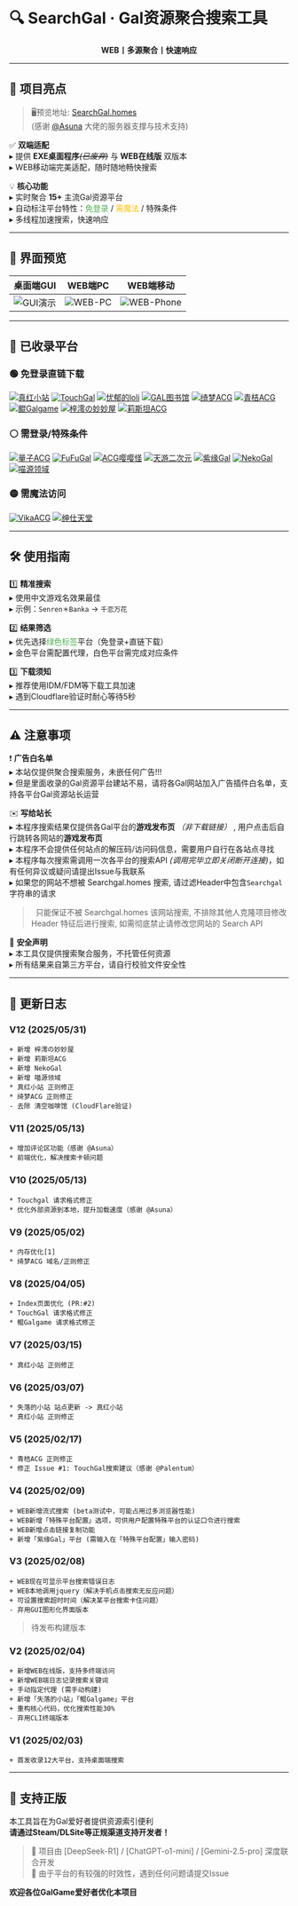 # 🔍 SearchGal · Gal资源聚合搜索工具
<p align="center">
  <strong>WEB丨多源聚合丨快速响应</strong>
</p>

---

## 🌟 项目亮点

> 🖥️预览地址: [SearchGal.homes](https://searchgal.homes)<br>
> (感谢 [@Asuna](https://saop.cc/) 大佬的服务器支撑与技术支持)

✅ **双端适配**<br>
▸ 提供 **EXE桌面程序**~~*(已废弃)*~~ 与 **WEB在线版** 双版本 <br>
▸ WEB移动端完美适配，随时随地畅快搜索

💡 **核心功能**<br>
▸ 实时聚合 **15+** 主流Gal资源平台<br>
▸ 自动标注平台特性：<span style="color:#4CAF50">免登录</span> / <span style="color:#FFC107">需魔法</span> / 特殊条件<br>
▸ 多线程加速搜索，快速响应

---

## 📸 界面预览
|          桌面端GUI          |          WEB端PC           |              WEB端移动              |
| :-------------------------: | :------------------------: | :---------------------------------: |
| ![GUI演示](./shot-GUI.avif) | ![WEB-PC](./shot-WEB.avif) | ![WEB-Phone](./shot-WEB-Phone.avif) |

---

## 🚀 已收录平台
### 🟢 免登录直链下载
[![真红小站](https://img.shields.io/badge/真红小站-00C853)](https://shinnku.com)
[![TouchGal](https://img.shields.io/badge/TouchGal-00C853)](https://www.touchgal.io/)
[![忧郁的loli](https://img.shields.io/badge/忧郁的loli-00C853)](https://www.ttloli.com/)
[![GAL图书馆](https://img.shields.io/badge/GAL图书馆-00C853)](https://gallibrary.pw/)
[![绮梦ACG](https://img.shields.io/badge/绮梦ACG-00C853)](https://game.acgs.one/)
[![青桔ACG](https://img.shields.io/badge/青桔ACG-00C853)](https://spare.qingju.org/)
[![鲲Galgame](https://img.shields.io/badge/鲲Galgame-00C853)](https://www.kungal.com/zh-cn/)
[![梓澪の妙妙屋](https://img.shields.io/badge/梓澪の妙妙屋-00C853)](https://zi0.cc/)
[![莉斯坦ACG](https://img.shields.io/badge/莉斯坦ACG-00C853)](https://www.limulu.moe/)

### ⚪ 需登录/特殊条件
[![量子ACG](https://img.shields.io/badge/量子ACG-FFFFFF)](https://lzacg.org/)
[![FuFuGal](https://img.shields.io/badge/FuFuGal-FFFFFF)](https://www.fufugal.com/)
[![ACG嘤嘤怪](https://img.shields.io/badge/ACG嘤嘤怪-FFFFFF)](https://acgyyg.ru/)
[![天游二次元](https://img.shields.io/badge/天游二次元-FFFFFF)](https://www.tiangal.com/)
[![紫缘Gal](https://img.shields.io/badge/紫缘Gal-FFFFFF)](https://galzy.eu.org)
[![NekoGal](https://img.shields.io/badge/NekoGal-FFFFFF)](https://www.nekogal.com/)
[![喵源领域](https://img.shields.io/badge/喵源领域-FFFFFF)](https://www.nyantaku.com/)

### 🟡 需魔法访问
[![VikaACG](https://img.shields.io/badge/VikaACG-FFC107)](https://www.vikacg.com/)
[![绅仕天堂](https://img.shields.io/badge/绅仕天堂-FFC107)](https://www.gogalgame.com/)

---

## 🛠️ 使用指南
1️⃣ **精准搜索**<br>
▸ 使用中文游戏名效果最佳<br>
▸ 示例：`Senren＊Banka` → `千恋万花`

2️⃣ **结果筛选**<br>
▸ 优先选择<span style="color:#4CAF50">绿色标签</span>平台（免登录+直链下载）<br>
▸ 金色平台需配置代理，白色平台需完成对应条件

3️⃣ **下载须知**<br>
▸ 推荐使用IDM/FDM等下载工具加速<br>
▸ 遇到Cloudflare验证时耐心等待5秒

---

## ⚠️ 注意事项
❗ **广告白名单**<br>
▸ 本站仅提供聚合搜索服务，未嵌任何广告!!!<br>
▸ 但是里面收录的Gal资源平台建站不易，请将各Gal网站加入广告插件白名单，支持各平台Gal资源站长运营

✉️ **写给站长**<br>
▸ 本程序搜索结果仅提供各Gal平台的**游戏发布页** *（非下载链接）* , 用户点击后自行跳转各网站的**游戏发布页**<br>
▸ 本程序不会提供任何站点的解压码/访问码信息，需要用户自行在各站点寻找<br>
▸ 本程序每次搜索需调用一次各平台的搜索API *(调用完毕立即关闭断开连接)*，如有任何异议或疑问请提出Issue与我联系<br>
▸ 如果您的网站不想被 Searchgal.homes 搜索, 请过滤Header中包含`Searchgal`字符串的请求<br>
> &nbsp;&nbsp;只能保证不被 Searchgal.homes 该网站搜索, 不排除其他人克隆项目修改 Header 特征后进行搜索, 如需彻底禁止请修改您网站的 Search API

🔐 **安全声明**<br>
▸ 本工具仅提供搜索聚合服务，不托管任何资源<br>
▸ 所有结果来自第三方平台，请自行校验文件安全性

---

## 📜 更新日志
### V12 (2025/05/31)
```
+ 新增 梓澪の妙妙屋
+ 新增 莉斯坦ACG
+ 新增 NekoGal
+ 新增 喵源领域
* 真红小站 正则修正
* 绮梦ACG 正则修正
- 去除 清空咖啡馆 (CloudFlare验证)
```
### V11 (2025/05/13)
```
+ 增加评论区功能（感谢 @Asuna）
* 前端优化，解决搜索卡顿问题
```
### V10 (2025/05/13)
```
* Touchgal 请求格式修正
* 优化外部资源到本地，提升加载速度（感谢 @Asuna）
```
### V9 (2025/05/02)
```
* 内存优化[1]
* 绮梦ACG 域名/正则修正
```
### V8 (2025/04/05)
```
+ Index页面优化 (PR:#2)
* TouchGal 请求格式修正
* 鲲Galgame 请求格式修正
```
### V7 (2025/03/15)
```
* 真红小站 正则修正
```
### V6 (2025/03/07)
```
* 失落的小站 站点更新 -> 真红小站
* 真红小站 正则修正
```
### V5 (2025/02/17)
```
* 青桔ACG 正则修正
* 修正 Issue #1: TouchGal搜索建议（感谢 @Palentum）
```
### V4 (2025/02/09)
```
+ WEB新增流式搜索 (beta测试中，可能占用过多浏览器性能)
+ WEB新增「特殊平台配置」选项，可供用户配置特殊平台的认证口令进行搜索
+ WEB新增点击链接复制功能
+ 新增「紫缘Gal」平台 (需输入在「特殊平台配置」输入密码)
```
### V3 (2025/02/08)
```
+ WEB现在可显示平台搜索错误日志
+ WEB本地调用jquery（解决手机点击搜索无反应问题）
+ 可设置搜索超时时间（解决某平台搜索卡住问题）
- 弃用GUI图形化界面版本
```
> 待发布构建版本
### V2 (2025/02/04)
```
+ 新增WEB在线版，支持多终端访问
+ 新增WEB端日志记录搜索关键词
+ 手动指定代理 (需手动构建)
+ 新增「失落的小站」「鲲Galgame」平台
+ 重构核心代码，优化搜索性能30%
- 弃用CLI终端版本
```
### V1 (2025/02/03)
```
+ 首发收录12大平台，支持桌面端搜索
```

---

## 🌱 支持正版
本工具旨在为Gal爱好者提供资源索引便利<br>
**请通过Steam/DLSite等正规渠道支持开发者！**

> 📢 项目由 [DeepSeek-R1] / [ChatGPT-o1-mini] / [Gemini-2.5-pro] 深度联合开发<br>
> 🔗 由于平台的有较强的时效性，遇到任何问题请提交Issue

**欢迎各位GalGame爱好者优化本项目**

